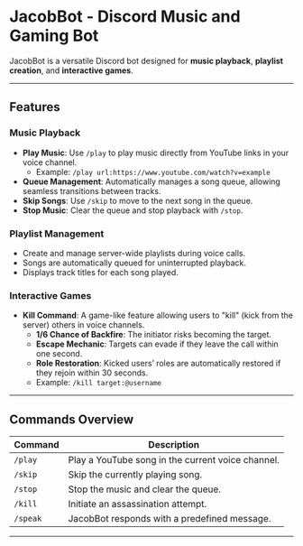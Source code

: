 # JacobBot - Discord Music and Gaming Bot

JacobBot is a versatile Discord bot designed for **music playback**, **playlist creation**, and **interactive games**. 

---

## Features

### Music Playback
- **Play Music**: Use `/play` to play music directly from YouTube links in your voice channel.
  - Example: `/play url:https://www.youtube.com/watch?v=example`
- **Queue Management**: Automatically manages a song queue, allowing seamless transitions between tracks.
- **Skip Songs**: Use `/skip` to move to the next song in the queue.
- **Stop Music**: Clear the queue and stop playback with `/stop`.

### Playlist Management
- Create and manage server-wide playlists during voice calls.
- Songs are automatically queued for uninterrupted playback.
- Displays track titles for each song played.

### Interactive Games
- **Kill Command**: A game-like feature allowing users to "kill" (kick from the server) others in voice channels.
  - **1/6 Chance of Backfire**: The initiator risks becoming the target.
  - **Escape Mechanic**: Targets can evade if they leave the call within one second.
  - **Role Restoration**: Kicked users’ roles are automatically restored if they rejoin within 30 seconds.
  - Example: `/kill target:@username`

---

## Commands Overview

| Command    | Description                                                  |
|------------|--------------------------------------------------------------|
| `/play`    | Play a YouTube song in the current voice channel.            |
| `/skip`    | Skip the currently playing song.                             |
| `/stop`    | Stop the music and clear the queue.                          |
| `/kill`    | Initiate an assassination attempt.                           |
| `/speak`   | JacobBot responds with a predefined message.                 |

---

